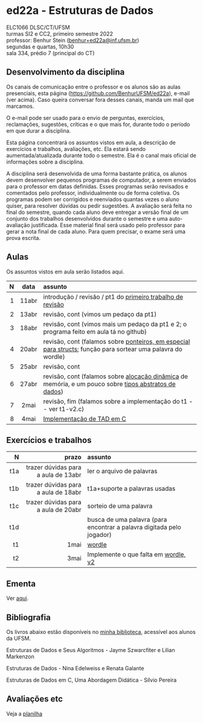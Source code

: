 # ed22a - Estruturas de Dados

ELC1066 DLSC/CT/UFSM\
turmas SI2 e CC2, primeiro semestre 2022\
professor: Benhur Stein 
([benhur+ed22a@inf.ufsm.br](mailto:benhur%2bed22a@inf.ufsm.br))\
segundas e quartas, 10h30\
sala 334, prédio 7 (principal do CT)

## Desenvolvimento da disciplina

Os canais de comunicação entre o professor e os alunos são as aulas presenciais, esta página (<https://github.com/BenhurUFSM/ed22a>), e-mail (ver acima). Caso queira conversar fora desses canais, manda um mail que marcamos.

O e-mail pode ser usado para o envio de perguntas, exercícios, reclamações, sugestões, críticas e o que mais for, durante todo o período em que durar a disciplina.

Esta página concentrará os assuntos vistos em aula, a descrição de exercícios e trabalhos, avaliações, etc. Ela estará sendo aumentada/atualizada durante todo o semestre. Ela é o canal mais oficial de informações sobre a disciplina.

A disciplina será desenvolvida de uma forma bastante prática, os alunos devem desenvolver pequenos programas de computador, a serem enviados para o professor em datas definidas. 
Esses programas serão revisados e comentados pelo professor, individualmente ou de forma coletiva. 
Os programas podem ser corrigidos e reenviados quantas vezes o aluno quiser, para resolver dúvidas ou pedir sugestões.
A avaliação será feita no final do semestre, quando cada aluno deve entregar a versão final de um conjunto dos trabalhos desenvolvidos durante o semestre e uma auto-avaliação justificada. Esse material final será usado pelo professor para gerar a nota final de cada aluno.
Para quem precisar, o exame será uma prova escrita.

##  Aulas

Os assuntos vistos em aula serão listados aqui.

|    N |   data | assunto
| ---: | :----: | :--------
|    1 | 11abr  | introdução / revisão / pt1 do [primeiro trabalho de revisão](Trabalhos/t1.md)
|    2 | 13abr  | revisão, cont (vimos um pedaço da pt1)
|    3 | 18abr  | revisão, cont (vimos mais um pedaço da pt1 e 2; o programa feito em aula tá no github)
|    4 | 20abr  | revisão, cont (falamos sobre [ponteiros, em especial para structs](Assuntos/ponteiros-para-registros.md); função para sortear uma palavra do wordle)
|    5 | 25abr  | revisão, cont
|    6 | 27abr  | revisão, cont (falamos sobre [alocação dinâmica](Assuntos/alocacao-dinamica.md) de memória, e um pouco sobre [tipos abstratos de dados](Assuntos/tad.md))
|    7 | 2mai  | revisão, fim (falamos sobre a implementação do t1 -- ver t1-v2.c)
|    8 | 4mai  | [Implementação de TAD em C](Assuntos/tad.md)

<!--
|    1 |  19mai | introdução
|    2 |  24mai | revisão de C
|    3 |  26mai | [revisão de C (cont)](https://github.com/BenhurUFSM/ed21a/blob/main/Assuntos/03.md)
|    4 |  31mai | resolução dos exercícios da 03 (a [página](https://github.com/BenhurUFSM/ed21a/blob/main/Assuntos/03.md) foi alterada).
|    5 |   2jun | cont. da revisão dos exercícios; tipos abstratos de dados ([TAD](https://github.com/BenhurUFSM/ed21a/blob/main/Assuntos/05.md))
|    6 |   7jun | exemplo de implementação em C do TAD [data](https://github.com/BenhurUFSM/ed21a/blob/main/Assuntos/06.md)
|    - |   9jun | jacaré (mas fiz uma [pagininha](https://github.com/BenhurUFSM/ed21a/blob/main/Assuntos/t1.md) sobre o t1)
|    7 |  14jun | [Introdução às estruturas de dados](https://github.com/BenhurUFSM/ed21a/blob/main/Assuntos/07.md)
|    8 |  16jun | [lista encadeada](https://github.com/BenhurUFSM/ed21a/blob/main/Assuntos/08.md)
|    9 |  21jun | [lista encadeada, cont](https://github.com/BenhurUFSM/ed21a/blob/main/Assuntos/09.md)
|   10 |  23jun | [pilha, fila, deque](https://github.com/BenhurUFSM/ed21a/blob/main/Assuntos/10.md)
|   11 |  28jun | [dicionário, tabela *hash*](https://github.com/BenhurUFSM/ed21a/blob/main/Assuntos/11.md)
|   12 |  30jun | [matriz](https://github.com/BenhurUFSM/ed21a/blob/main/Assuntos/12.md)
|   13 |   5jul | [árvore](https://github.com/BenhurUFSM/ed21a/blob/main/Assuntos/13.md)
|   14 |   7jul | [árvore binária de busca](https://github.com/BenhurUFSM/ed21a/blob/main/Assuntos/14.md)
|   15 |  12jul | [árvore AVL](https://github.com/BenhurUFSM/ed21a/blob/main/Assuntos/15.md)
|   16 |  14jul | [árvore AVL, cont](https://github.com/BenhurUFSM/ed21a/blob/main/Assuntos/15.md)
|   17 |  19jul | [grafos](https://github.com/BenhurUFSM/ed21a/blob/main/Assuntos/17.md)
|   18 |  21jul | [grafos, cont](https://github.com/BenhurUFSM/ed21a/blob/main/Assuntos/17.md)
|   19 |  26jul | [grafos, cont](https://github.com/BenhurUFSM/ed21a/blob/main/Assuntos/17.md)
|   20 |  28jul | [grafos, cont; fila de prioridade](https://github.com/BenhurUFSM/ed21a/blob/main/Assuntos/20.md)
-->

## Exercícios e trabalhos

|     N |    prazo | assunto
| ----: | -------: | :-----------
|   t1a | trazer dúvidas para a aula de 13abr | ler o arquivo de palavras
|   t1b | trazer dúvidas para a aula de 18abr | t1a+suporte a palavras usadas
|   t1c | trazer dúvidas para a aula de 20abr | sorteio de uma palavra
|   t1d |          | busca de uma palavra (para encontrar a palavra digitada pelo jogador)
|   t1  | 1mai     | [wordle](Trabalhos/t1.md)
|   t2  | 3mai     | Implemente o que falta em [wordle, v2](Trabalhos/t1-v2.c)

<!--
|    t1 |  9jun10h | ver [aula 3](https://github.com/BenhurUFSM/ed21a/blob/main/Assuntos/03.md)
|    t2 | 17jun10h | ver [aula 6](https://github.com/BenhurUFSM/ed21a/blob/main/Assuntos/06.md) - exemplo de implementação nos [complementos](https://github.com/BenhurUFSM/ed21a/blob/main/Complementos)
|    t3 | ~~4ago~~ 9ago | ver [aula 11](https://github.com/BenhurUFSM/ed21a/blob/main/Assuntos/11.md) (agora com a pt3)
|    t4 |    31ago | [trabalho final](https://github.com/BenhurUFSM/ed21a/blob/main/Assuntos/t4.md)
-->

## Ementa

Ver [aqui](https://www.ufsm.br/ementario/disciplinas/elc1066/).

## Bibliografia

Os livros abaixo estão disponíveis no [minha biblioteca](https://www.ufsm.br/orgaos-suplementares/biblioteca/e-books-2/), acessível aos alunos da UFSM.

Estruturas de Dados e Seus Algoritmos - Jayme Szwarcfiter e Lilian Markenzon

Estruturas de Dados - Nina Edelweiss e Renata Galante

Estruturas de Dados em C, Uma Abordagem Didática - Sílvio Pereira


<!--
## Material Auxiliar
-->

## Avaliações etc

Veja a [planilha](https://docs.google.com/spreadsheets/d/1mR_EDFlGTIz5pMNLANQukv4nFyMJAL_hqspNuCAxSRQ/edit?usp=sharing)

